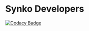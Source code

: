 # Synko Developers
[![Codacy Badge](https://api.codacy.com/project/badge/Grade/b19a839ae047424c97bc4274a7c619fd)](https://www.codacy.com/app/Synko/Site?utm_source=github.com&amp;utm_medium=referral&amp;utm_content=SynkoDevelopers/Site&amp;utm_campaign=Badge_Grade)